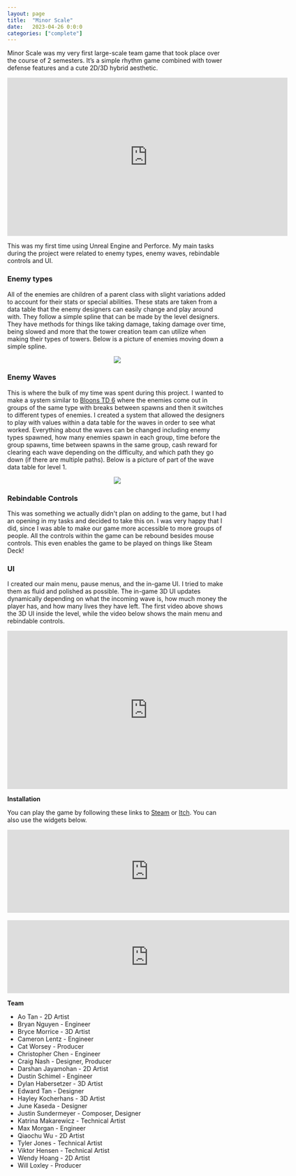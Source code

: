 ```yaml
---
layout: page
title:  "Minor Scale"
date:   2023-04-26 0:0:0
categories: ["complete"]
---
```

Minor Scale was my very first large-scale team game that took place over the course of 2 semesters. It’s a simple rhythm game combined with tower defense features and a cute 2D/3D hybrid aesthetic.

<center><iframe width="642" height="362" src="https://www.youtube-nocookie.com/embed/gT3EOulVUow?si=XvPZxlDXvWLT-nsu" title="YouTube video player" frameborder="0" allow="accelerometer; autoplay; clipboard-write; encrypted-media; gyroscope; picture-in-picture; web-share" referrerpolicy="strict-origin-when-cross-origin" allowfullscreen></iframe></center>

This was my first time using Unreal Engine and Perforce. My main tasks during the project were related to enemy types, enemy waves, rebindable controls and UI.

### Enemy types
All of the enemies are children of a parent class with slight variations added to account for their stats or special abilities. These stats are taken from a data table that the enemy designers can easily change and play around with. They follow a simple spline that can be made by the level designers. They have methods for things like taking damage, taking damage over time, being slowed and more that the tower creation team can utilize when making their types of towers. Below is a picture of enemies moving down a simple spline.

<center><img src="{{ '/assets/img/EnemyPhoto.png' }}" id="enemy-img"></center>

### Enemy Waves
This is where the bulk of my time was spent during this project. I wanted to make a system similar to [Bloons TD 6][bloons-steam] where the enemies come out in groups of the same type with breaks between spawns and then it switches to different types of enemies. I created a system that allowed the designers to play with values within a data table for the waves in order to see what worked. Everything about the waves can be changed including enemy types spawned, how many enemies spawn in each group, time before the group spawns, time between spawns in the same group, cash reward for clearing each wave depending on the difficulty, and which path they go down (if there are multiple paths). Below is a picture of part of the wave data table for level 1.

<center><img src="{{ '/assets/img/WavesPhoto.png' }}" id="waves-img"></center>

### Rebindable Controls
This was something we actually didn't plan on adding to the game, but I had an opening in my tasks and decided to take this on. I was very happy that I did, since I was able to make our game more accessible to more groups of people. All the controls within the game can be rebound besides mouse controls. This even enables the game to be played on things like Steam Deck!

### UI
I created our main menu, pause menus, and the in-game UI. I tried to make them as fluid and polished as possible. The in-game 3D UI updates dynamically depending on what the incoming wave is, how much money the player has, and how many lives they have left. The first video above shows the 3D UI inside the level, while the video below shows the main menu and rebindable controls.

<center><iframe width="642" height="362" src="https://www.youtube-nocookie.com/embed/SOFNBFVjhWE?si=rQBwblIpLVV-NTpU" title="YouTube video player" frameborder="0" allow="accelerometer; autoplay; clipboard-write; encrypted-media; gyroscope; picture-in-picture; web-share" referrerpolicy="strict-origin-when-cross-origin" allowfullscreen></iframe></center>

**Installation** 

You can play the game by following these links to [Steam][ms-steam] or [Itch][ms-itch]. You can also use the widgets below.

<center><iframe src="https://store.steampowered.com/widget/2376030/" frameborder="0" width="646" height="190"></iframe></center>
<br>
<center><iframe frameborder="0" src="https://itch.io/embed/1948909?bg_color=dbdbeb&amp;fg_color=222222&amp;link_color=6d75f9&amp;border_color=00b58f" width="646" height="167"><a href="https://minor-scale-dev.itch.io/minor-scale">Minor Scale by Keyboard Critter Co, CosmicQuail, Dustin Schimel, mmorg00, wenylli, Viktor the Great</a></iframe></center>

**Team** 
- Ao Tan - 2D Artist
- Bryan Nguyen - Engineer
- Bryce Morrice - 3D Artist
- Cameron Lentz - Engineer
- Cat Worsey - Producer
- Christopher Chen - Engineer
- Craig Nash - Designer, Producer
- Darshan Jayamohan - 2D Artist
- Dustin Schimel - Engineer
- Dylan Habersetzer - 3D Artist
- Edward Tan - Designer
- Hayley Kocherhans - 3D Artist
- June Kaseda - Designer
- Justin Sundermeyer - Composer, Designer
- Katrina Makarewicz - Technical Artist
- Max Morgan - Engineer
- Qiaochu Wu - 2D Artist
- Tyler Jones - Technical Artist
- Viktor Hensen - Technical Artist
- Wendy Hoang - 2D Artist
- Will Loxley - Producer

[ms-steam]: https://store.steampowered.com/app/2376030/Minor_Scale/
[ms-itch]: https://minor-scale-dev.itch.io/minor-scale
[bloons-steam]: https://store.steampowered.com/app/960090/Bloons_TD_6/